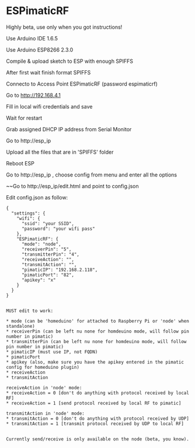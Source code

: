 # ESPimaticRF
Highly beta, use only when you got instructions!

Use Arduino IDE 1.6.5

Use Arduino ESP8266 2.3.0

Compile & upload sketch to ESP with enough SPIFFS

After first wait finish format SPIFFS

Connecto to Access Point ESPimaticRF (password espimaticrf)

Go to http://192.168.4.1

Fill in local wifi credentials and save

Wait for restart

Grab assigned DHCP IP address from Serial Monitor

Go to http://esp_ip

Upload all the files that are in 'SPIFFS' folder

Reboot ESP

Go to http://esp_ip , choose config from menu and enter all the options

~~Go to http://esp_ip/edit.html and point to config.json

Edit config.json as follow:

```
{
  "settings": {
    "wifi": {
      "ssid": "your SSID",
      "password": "your wifi pass"
    },
    "ESPimaticRF": {
      "mode": "node",
      "receiverPin": "5",
      "transmitterPin": "4",
      "receiveAction": "",
      "transmitAction": "",
      "pimaticIP": "192.168.2.118",
      "pimaticPort": "82",
      "apikey": "x"
    }
  }
}
```
~~~

MUST edit to work:

* mode (can be 'homeduino' for attached to Raspberry Pi or 'node' when standalone)
* receiverPin (can be left nu none for homdeuino mode, will follow pin number in pimatic)
* transmitterPin (can be left nu none for homdeuino mode, will follow pin number in pimatic)
* pimaticIP (must use IP, not FQDN)
* pimaticPort
* apikey (also, make sure you have the apikey entered in the pimatic config for homeduino plugin)
* receiveAction
* transmitAction

receiveAction in 'node' mode:
* receiveAction = 0 [don't do anything with protocol received by local RF]
* receiveAction = 1 [send protocol received by local RF to pimatic]

transmitAction in 'node' mode:
* transmitAction = 0 [don't do anything with protocol received by UDP]
* transmitAction = 1 [transmit protocol received by UDP to local RF]


Currently send/receive is only available on the node (beta, you know).
